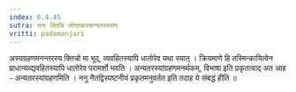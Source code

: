 ```yaml
---
index: 6.4.45
sutra: सनः क्तिचि लोपश्चास्यान्यतरस्याम्
vritti: padamanjari
---
```


  अस्यग्रहणमनन्तरस्य क्तिचो मा भूद्, व्यवहितस्यापि धातोरेव यथा स्यात् । क्रियमाणे हि तस्मिन्कायित्वेन प्राधान्यव्द्यवहितस्यापि धातोरेव परामर्शो भवति ।  अन्यतरस्यांग्रहणमनर्थकम्, विभाषा इति प्रकृतत्वाद् अत आह - अन्यतरस्यांग्रहणमिति । ननु नैतद्विस्पष्टनीयं प्रकृतमनुवर्तत इति तदाह ये संबद्धं हीति ॥